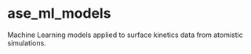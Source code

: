 # ase_ml_models
Machine Learning models applied to surface kinetics data from atomistic simulations.
